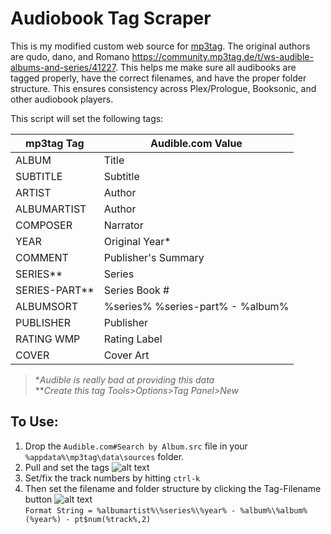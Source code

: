 # Audiobook Tag Scraper

This is my modified custom web source for [mp3tag](https://www.mp3tag.de/en/).  The original authors are qudo, dano, and Romano https://community.mp3tag.de/t/ws-audible-albums-and-series/41227. This helps me make sure all audibooks are tagged properly, have the correct filenames, and have the proper folder structure.  This ensures consistency across Plex/Prologue, Booksonic, and other audiobook players.

This script will set the following tags:

| mp3tag Tag    | Audible.com Value|
| ------------- | ---------------- |
| ALBUM         | Title            |
| SUBTITLE      | Subtitle         |
| ARTIST        | Author           |
| ALBUMARTIST   | Author           |
| COMPOSER      | Narrator         |
| YEAR          | Original Year*   |
| COMMENT       | Publisher's Summary|
| SERIES**      | Series           |
| SERIES-PART** | Series Book #    |
| ALBUMSORT     | %series% %series-part% - %album%|
| PUBLISHER | Publisher |
| RATING WMP | Rating Label |
| COVER         | Cover Art        |

   >&ast;*Audible is really bad at providing this data*  
   >&ast;&ast;*Create this tag Tools>Options>Tag Panel>New*  

## To Use:
1. Drop the `Audible.com#Search by Album.src` file in your `%appdata%\mp3tag\data\sources` folder.
2. Pull and set the tags
![alt text](https://i.imgur.com/AjJbUqE.png "Tag Source")
3. Set/fix the track numbers by hitting `ctrl-k`
4. Then set the filename and folder structure by clicking the Tag-Filename button
![alt text](https://i.imgur.com/KJGD4sE.png "Tag-Filename")  
   `Format String = %albumartist%\%series%\%year% - %album%\%album% (%year%) - pt$num(%track%,2)`  

